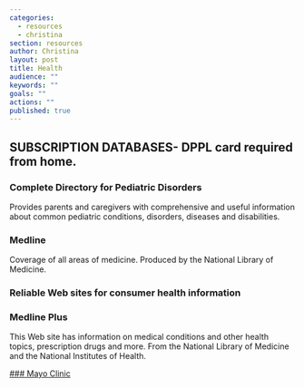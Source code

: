 ```yaml
---
categories: 
  - resources
  - christina
section: resources
author: Christina
layout: post
title: Health
audience: ""
keywords: ""
goals: ""
actions: ""
published: true
---
```


## SUBSCRIPTION DATABASES- DPPL card required from home.

### Complete Directory for Pediatric Disorders

Provides parents and caregivers with comprehensive and useful information about common pediatric conditions, disorders, diseases and disabilities.

### Medline

Coverage of all areas of medicine. Produced by the National Library of Medicine.
 
### Reliable Web sites for consumer health information

### Medline Plus

This Web site has information on medical conditions and other health topics, prescription drugs and more. From the National Library of Medicine and the National Institutes of Health.

[### Mayo Clinic](http://www.mayoclinic.com/health-information/)